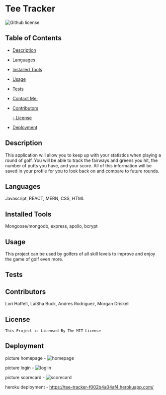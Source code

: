 # Tee Tracker
  ![Github license](https://img.shields.io/badge/license-MIT-blue.svg)
  ## Table of Contents
  - [Description](#description)
  - [Languages](#languages)
  - [Installed Tools](#installation)
  - [Usage](#usage)
  - [Tests](#test)
  - [Contact Me:](#contact)
  - [Contributors](#contributors)
  
    [- License](#license)
  - [Deployment](#deployment)

  ## Description
  This application will allow you to keep up with your statistics when playing a round of golf. You will be able to  track the fairways and greens you hit, the number of putts you have, and your score. All of this information will be saved in your profile for you to look back on and compare to future rounds.
  ## Languages
  Javascript, REACT, MERN, CSS, HTML
  ## Installed Tools
  Mongoose/mongodb, express, apollo, bcrypt
  ## Usage
  This project can be used by golfers of all skill levels to improve and enjoy the game of golf even more.
  ## Tests
  
  ## Contributors
  Lori Haffelt, LaiSha Buck, Andres Rodriguez, Morgan Driskell
  ## License
    This Project is Licensed By The MIT License
  ## Deployment
  picture homepage - ![homepage](https://github.com/andyr-dev/Tee-Tracker/assets/124836497/07c8b8fb-73eb-406e-80f9-1e9bfdf8bcd6)
  
  picture login - ![logiin](https://github.com/andyr-dev/Tee-Tracker/assets/124836497/b08312ca-4a35-4d3b-aab3-dafda6f444fd)

  picture scorecard - ![scorecard](https://github.com/andyr-dev/Tee-Tracker/assets/124836497/747ef6cc-39b4-442f-aea7-3c766b693119)

  heroku deployment - https://tee-tracker-f002b4a04af4.herokuapp.com/
